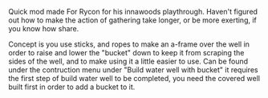 Quick mod made For Rycon for his innawoods playthrough. Haven't figured out how to make the action of gathering take longer, or be more exerting, if you know how share.

Concept is you use sticks, and ropes to make an a-frame over the well in order to raise and lower the "bucket" down to keep it from scraping the sides of the well, and to make using it a little easier to use.  Can be found under the contruction menu under "Build water well with bucket" it requires the first step of build water well to be completed, you need the covered well built first in order to add a bucket to it.

